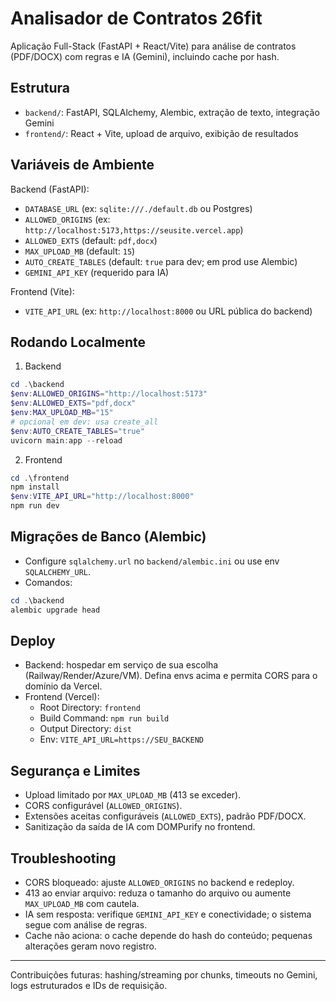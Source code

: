 # Analisador de Contratos 26fit

Aplicação Full-Stack (FastAPI + React/Vite) para análise de contratos (PDF/DOCX) com regras e IA (Gemini), incluindo cache por hash.

## Estrutura
- `backend/`: FastAPI, SQLAlchemy, Alembic, extração de texto, integração Gemini
- `frontend/`: React + Vite, upload de arquivo, exibição de resultados

## Variáveis de Ambiente

Backend (FastAPI):
- `DATABASE_URL` (ex: `sqlite:///./default.db` ou Postgres)
- `ALLOWED_ORIGINS` (ex: `http://localhost:5173,https://seusite.vercel.app`)
- `ALLOWED_EXTS` (default: `pdf,docx`)
- `MAX_UPLOAD_MB` (default: `15`)
- `AUTO_CREATE_TABLES` (default: `true` para dev; em prod use Alembic)
- `GEMINI_API_KEY` (requerido para IA)

Frontend (Vite):
- `VITE_API_URL` (ex: `http://localhost:8000` ou URL pública do backend)

## Rodando Localmente

1) Backend
```powershell
cd .\backend
$env:ALLOWED_ORIGINS="http://localhost:5173"
$env:ALLOWED_EXTS="pdf,docx"
$env:MAX_UPLOAD_MB="15"
# opcional em dev: usa create_all
$env:AUTO_CREATE_TABLES="true"
uvicorn main:app --reload
```

2) Frontend
```powershell
cd .\frontend
npm install
$env:VITE_API_URL="http://localhost:8000"
npm run dev
```

## Migrações de Banco (Alembic)

- Configure `sqlalchemy.url` no `backend/alembic.ini` ou use env `SQLALCHEMY_URL`.
- Comandos:
```powershell
cd .\backend
alembic upgrade head
```

## Deploy

- Backend: hospedar em serviço de sua escolha (Railway/Render/Azure/VM). Defina envs acima e permita CORS para o domínio da Vercel.
- Frontend (Vercel):
  - Root Directory: `frontend`
  - Build Command: `npm run build`
  - Output Directory: `dist`
  - Env: `VITE_API_URL=https://SEU_BACKEND`

## Segurança e Limites
- Upload limitado por `MAX_UPLOAD_MB` (413 se exceder).
- CORS configurável (`ALLOWED_ORIGINS`).
- Extensões aceitas configuráveis (`ALLOWED_EXTS`), padrão PDF/DOCX.
- Sanitização da saída de IA com DOMPurify no frontend.

## Troubleshooting
- CORS bloqueado: ajuste `ALLOWED_ORIGINS` no backend e redeploy.
- 413 ao enviar arquivo: reduza o tamanho do arquivo ou aumente `MAX_UPLOAD_MB` com cautela.
- IA sem resposta: verifique `GEMINI_API_KEY` e conectividade; o sistema segue com análise de regras.
- Cache não aciona: o cache depende do hash do conteúdo; pequenas alterações geram novo registro.

---

Contribuições futuras: hashing/streaming por chunks, timeouts no Gemini, logs estruturados e IDs de requisição.
